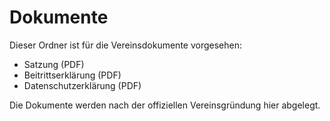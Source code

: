 # Dokumente

Dieser Ordner ist für die Vereinsdokumente vorgesehen:

- Satzung (PDF)
- Beitrittserklärung (PDF)
- Datenschutzerklärung (PDF)

Die Dokumente werden nach der offiziellen Vereinsgründung hier abgelegt.